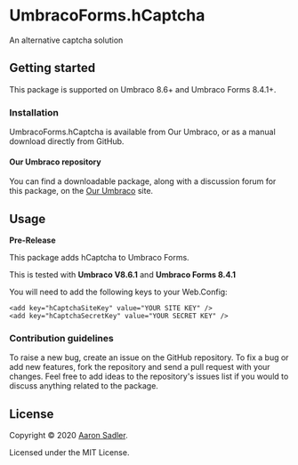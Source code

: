 # UmbracoForms.hCaptcha

An alternative captcha solution

## Getting started

This package is supported on Umbraco 8.6+ and Umbraco Forms 8.4.1+.

### Installation

UmbracoForms.hCaptcha is available from Our Umbraco, or as a manual download directly from GitHub.

#### Our Umbraco repository
You can find a downloadable package, along with a discussion forum for this package, on the [Our Umbraco](https://our.umbraco.com/packages/website-utilities/umbracoformshcaptcha/) site.

## Usage

**Pre-Release**

This package adds hCaptcha to Umbraco Forms.

This is tested with **Umbraco V8.6.1** and **Umbraco Forms 8.4.1**

You will need to add the following keys to your Web.Config:

    <add key="hCaptchaSiteKey" value="YOUR SITE KEY" />
    <add key="hCaptchaSecretKey" value="YOUR SECRET KEY" />

### Contribution guidelines

To raise a new bug, create an issue on the GitHub repository. To fix a bug or add new features, fork the repository and send a pull request with your changes. Feel free to add ideas to the repository's issues list if you would to discuss anything related to the package.

## License

Copyright &copy; 2020 [Aaron Sadler](https://aaronsadler.uk/).

Licensed under the MIT License.
